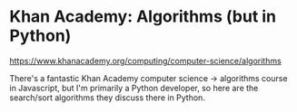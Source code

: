 # Khan Academy: Algorithms (but in Python)

https://www.khanacademy.org/computing/computer-science/algorithms

There's a fantastic Khan Academy computer science -> algorithms course in Javascript, but I'm primarily a Python developer, so here are the search/sort algorithms they discuss there in Python.
